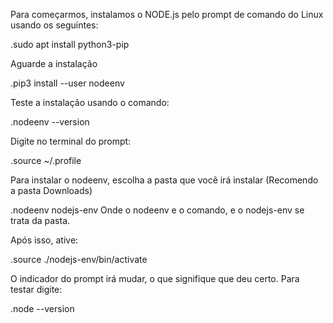 Para começarmos, instalamos o NODE.js pelo prompt de comando do Linux usando os seguintes:

.sudo apt install python3-pip

Aguarde a instalação

.pip3 install --user nodeenv

Teste a instalação usando o comando:

.nodeenv --version 

Digite no terminal do prompt:

.source ~/.profile

Para instalar o nodeenv, escolha a pasta que você irá instalar (Recomendo a pasta Downloads)

.nodeenv  nodejs-env 
Onde o nodeenv e o comando, e o nodejs-env se trata da pasta.

Após isso, ative:

.source ./nodejs-env/bin/activate

O indicador do prompt irá mudar, o que signifique que deu certo. Para testar digite:

.node --version 
